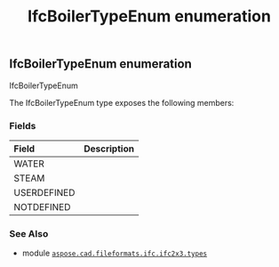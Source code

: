 ﻿---
title: IfcBoilerTypeEnum enumeration
second_title: Aspose.CAD for Python via .NET API References
description: 
type: docs
weight: 1800
url: /python-net/aspose.cad.fileformats.ifc.ifc2x3.types/ifcboilertypeenum/
is_root: false
---

## IfcBoilerTypeEnum enumeration

IfcBoilerTypeEnum



The IfcBoilerTypeEnum type exposes the following members:

### Fields
| Field | Description |
| :- | :- |
| WATER |  |
| STEAM |  |
| USERDEFINED |  |
| NOTDEFINED |  |



### See Also
* module [`aspose.cad.fileformats.ifc.ifc2x3.types`](..)
